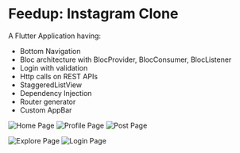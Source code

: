 # Feedup: Instagram Clone

A Flutter Application having:
- Bottom Navigation
- Bloc architecture with BlocProvider, BlocConsumer, BlocListener
- Login with validation
- Http calls on REST APIs
- StaggeredListView
- Dependency Injection
- Router generator
- Custom AppBar

![Home Page](https://i.imgur.com/22HKOYy.jpg)   ![Profile Page](https://i.imgur.com/YucF9s1.jpg) ![Post Page](https://i.imgur.com/4x8sejZ.jpg) 

![Explore Page](https://i.imgur.com/dpQ5dFc.jpg) ![Login Page](https://i.imgur.com/5uCq3HJ.jpg)

